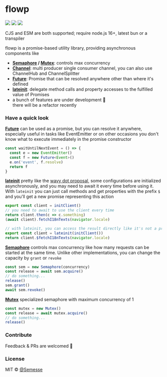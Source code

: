 # flowp

![](https://img.shields.io/github/workflow/status/Semesse/flowp/Build,%20Test%20and%20Lint/master?style=flat-square)
![](https://img.shields.io/codeclimate/maintainability/Semesse/flowp?style=flat-square)
![](https://img.shields.io/codeclimate/coverage/Semesse/flowp?style=flat-square)

CJS and ESM are both supported; require node.js 16+, latest bun or a transpiler

flowp is a promise-based utility library, providing asynchronous components like


- **[Semaphore](./docs/Semaphore.md) / [Mutex](./docs/Mutex.md)**: controls max concurrency
- **[Channel](./docs/Channel.md)**: multi producer single consumer channel, you can also use ChannelHub and ChannelSplitter
- **[Future](./docs/Future.md)**: Promise that can be resolved anywhere other than where it's defined
- **[lateinit](./docs/Exports.md)**: delegate method calls and property accesses to the fulfilled value of Promises
- a bunch of features are under development 🚧  
  there will be a refactor recently

### Have a quick look

**[Future](./docs/Future.md)** can be used as a promise, but you can resolve it anywhere, especially useful in tasks like EventEmitter or on other occasions you don't know what to execute immediately in the promise constructor
```typescript
const waitUntilNextEvent = () => {
  const e = new EventEmitter()
  const f = new Future<Event>()
  e.on('event', f.resolve)
  return f
}
```

**[lateinit](./docs/Exports.md)** pretty like the [wavy dot proposal](https://github.com/tc39/proposal-wavy-dot), some configurations are initialized asynchronously, and you may need to await it every time before using it. With `lateinit` you can just call methods and get properties with the prefix `$` and you'll get a new promise representing this action

```typescript
export const client = initClient()
// you need to await to use the client every time
return client.then(c => c.something)
(await client).fetchI18nTexts(navigator.locale)

// with lateinit, you can access the result directly like it's not a promise
export const client = lateinit(initClient())
return client.$fetchI18nTexts(navigator.locale)
```

**[Semaphore](./docs/Semaphore.md)** controls max concurrency like how many requests can be started at the same time. Unlike other implementations, you can change the capacity by `grant` or `revoke`
```typescript
const sem = new Semaphore(concurrency)
const release = await sem.acquire()
// do something...
release()
sem.grant()
await sem.revoke()
```

**[Mutex](./docs/Mutex.md)** specialized semaphore with maximum concurrency of 1
```typescript
const mutex = new Mutex()
const release = await mutex.acquire()
// do something...
release()
```

### Contribute

Feedback & PRs are welcomed 🥰

### License

MIT © [@Semesse](https://github.com/Semesse)
